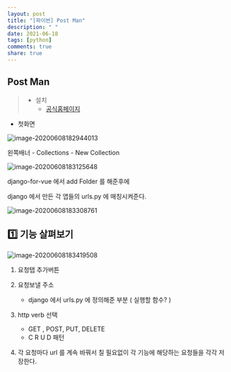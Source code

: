 ```yaml
---
layout: post
title: "[파이썬] Post Man"
description: " "
date: 2021-06-18
tags: [python]
comments: true
share: true
---
```


## Post Man

> - 설치
>   - [공식홈페이지](https://www.postman.com/)



- 첫화면

![image-20200608182944013](images/image-20200608182944013.png)





왼쪽배너 - Collections - New Collection

![image-20200608183125648](images/image-20200608183125648.png)





django-for-vue 에서 add Folder 를 해준후에

django 에서 만든 각 앱들의 urls.py 에 매칭시켜준다.

![image-20200608183308761](images/image-20200608183308761.png)







## :one: 기능 살펴보기

![image-20200608183419508](images/image-20200608183419508.png)



1. 요청탭 추가버튼



2. 요청보낼 주소
   - django 에서 urls.py 에 정의해준 부분 ( 실행할 함수? )



3. http verb 선택
   - GET , POST, PUT, DELETE
   - C R U D 패턴



4. 각 요청마다 url 를 계속 바꿔서 칠 필요없이 각 기능에 해당하는 요청들을 각각 저장한다.